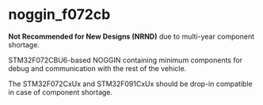 # noggin_f072cb

**Not Recommended for New Designs (NRND)** due to multi-year component shortage.

STM32F072CBU6-based NOGGIN containing minimum components for debug and communication with the rest of the vehicle.

The STM32F072CxUx and STM32F091CxUx should be drop-in compatible in case of component shortage.
